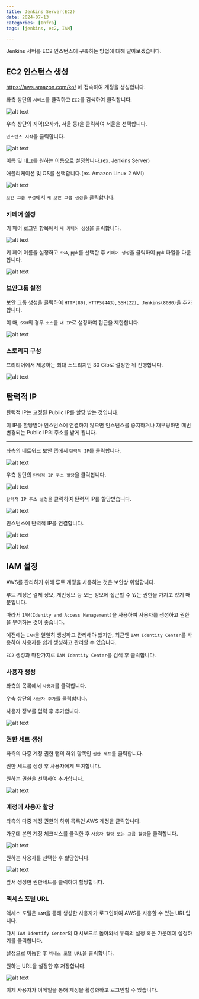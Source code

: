 ```yaml
---
title: Jenkins Server(EC2)
date: 2024-07-13
categories: [Infra]
tags: [jenkins, ec2, IAM]

---
```


Jenkins 서버를 EC2 인스턴스에 구축하는 방법에 대해 알아보겠습니다.

## EC2 인스턴스 생성

https://aws.amazon.com/ko/ 에 접속하여 계정을 생성합니다.

좌측 상단의 `서비스`를 클릭하고 `EC2`를 검색하여 클릭합니다.

![alt text](image.png)

우측 상단의 지역(오사카, 서울 등)을 클릭하여 서울을 선택합니다.

`인스턴스 시작`을 클릭합니다.

![alt text](image-1.png)

이름 및 태그를 원하는 이름으로 설정합니다.(ex. Jenkins Server)

애플리케이션 및 OS를 선택합니다.(ex. Amazon Linux 2 AMI)

![alt text](image-2.png)

`보안 그룹 구성`에서 `새 보안 그룹 생성`을 클릭합니다.

### 키페어 설정

키 페어 로그인 항목에서 `새 키페어 생성`을 클릭합니다.

![alt text](image-3.png)

키 페어 이름을 설정하고 `RSA`, `ppk`를 선택한 후 `키페어 생성`을 클릭하여 `ppk` 파일을 다운합니다.

![alt text](image-4.png)

### 보안그룹 설정

보안 그룹 생성을 클릭하여 `HTTP(80)`, `HTTPS(443)`, `SSH(22), Jenkins(8080)`을 추가합니다.

이 때, `SSH`의 경우 `소스`를 `내 IP`로 설정하여 접근을 제한합니다.

![alt text](image-5.png)

### 스토리지 구성

프리티어에서 제공하는 최대 스토리지인 30 Gib로 설정한 뒤 진행합니다.

![alt text](image-6.png)


## 탄력적 IP

탄력적 IP는 고정된 Public IP를 할당 받는 것입니다. 

이 IP를 할당받아 인스턴스에 연결하지 않으면 인스턴스를 중지하거나 재부팅하면 매번 변경되는 Public IP의 주소를 받게 됩니다.

---

좌측의 네트워크 보안 탭에서 `탄력적 IP`를 클릭합니다.

![alt text](image-7.png)

우측 상단의 `탄력적 IP 주소 할당`을 클릭합니다.

![alt text](image-8.png)

`탄력적 IP 주소 설정`을 클릭하여 탄력적 IP를 할당받습니다.

![alt text](image-9.png)

인스턴스에 탄력적 IP를 연결합니다.

![alt text](image-10.png)

![alt text](image-11.png)

## IAM 설정

AWS를 관리하기 위해 루트 계정을 사용하는 것은 보안상 위험합니다.

루트 계정은 결제 정보, 개인정보 등 모든 정보에 접근할 수 있는 권한을 가지고 있기 때문입니다.

따라서 `IAM(Idenity and Access Management)`을 사용하여 사용자를 생성하고 권한을 부여하는 것이 좋습니다.

예전에는 `IAM`을 일일히 생성하고 관리해야 했지만, 최근엔 `IAM Identity Center`를 사용하여 사용자를 쉽게 생성하고 관리할 수 있습니다.

`EC2` 생성과 마찬가지로 `IAM Identity Center`를 검색 후 클릭합니다.

### 사용자 생성

좌측의 목록에서 `사용자`를 클릭합니다.

우측 상단의 `사용자 추가`를 클릭합니다.

사용자 정보를 입력 후 추가합니다.

![alt text](image-12.png)

### 권한 세트 생성

좌측의 다중 계정 권한 탭의 하위 항목인 `권한 세트`를 클릭합니다.

권한 세트를 생성 후 사용자에게 부여합니다.

원하는 권한을 선택하여 추가합니다.

![alt text](image-13.png)


### 계정에 사용자 할당

좌측의 다중 계정 권한의 하위 목록인 AWS 계정을 클릭합니다.

가운데 본인 계정 체크박스를 클릭한 후 `사용자 할당 또는 그룹 할당`을 클릭합니다.

![alt text](image-14.png)

원하는 사용자를 선택한 후 할당합니다.

![alt text](image-15.png)

앞서 생성한 권한세트를 클릭하여 할당합니다.

### 엑세스 포털 URL

액세스 포털은 `IAM`을 통해 생성한 사용자가 로그인하여 AWS를 사용할 수 있는 URL입니다. 

다시 `IAM Identify Center`의 대시보드로 돌아와서 우측의 설정 혹은 가운데에 설정하기를 클릭합니다.

설정으로 이동한 후 `엑세스 포털 URL`을 클릭합니다.

원하는 URL을 설정한 후 저장합니다.

![alt text](image-16.png)

이제 사용자가 이메일을 통해 계정을 활성화하고 로그인할 수 있습니다.

